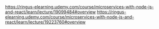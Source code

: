 https://ringus-elearning.udemy.com/course/microservices-with-node-js-and-react/learn/lecture/19099484#overview
https://ringus-elearning.udemy.com/course/microservices-with-node-js-and-react/learn/lecture/19223760#overview